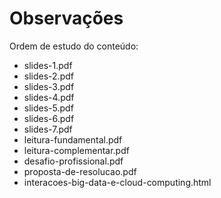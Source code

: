 # Observações

Ordem de estudo do conteúdo:

- slides-1.pdf
- slides-2.pdf
- slides-3.pdf
- slides-4.pdf
- slides-5.pdf
- slides-6.pdf
- slides-7.pdf
- leitura-fundamental.pdf
- leitura-complementar.pdf
- desafio-profissional.pdf
- proposta-de-resolucao.pdf
- interacoes-big-data-e-cloud-computing.html